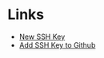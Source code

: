 # Links
- [New SSH Key](https://help.github.com/articles/generating-a-new-ssh-key-and-adding-it-to-the-ssh-agent/#generating-a-new-ssh-key)
- [Add SSH Key to Github](https://help.github.com/articles/adding-a-new-ssh-key-to-your-github-account/)

